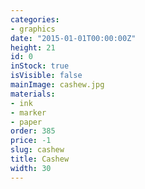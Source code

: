 ```yaml
---
categories:
- graphics
date: "2015-01-01T00:00:00Z"
height: 21
id: 0
inStock: true
isVisible: false
mainImage: cashew.jpg
materials:
- ink
- marker
- paper
order: 385
price: -1
slug: cashew
title: Cashew
width: 30
---
```


